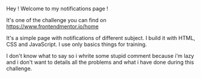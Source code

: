 Hey ! Welcome to my notifications page ! 

It's one of the challenge you can find on https://www.frontendmentor.io/home

It's a simple page with notifications of different subject. I build it with HTML, CSS and JavaScript. I use only basics things for training. 

I don't know what to say so i whrite some stupid comment because i'm lazy and i don't want to details all the problems and what i have done during this challenge.
